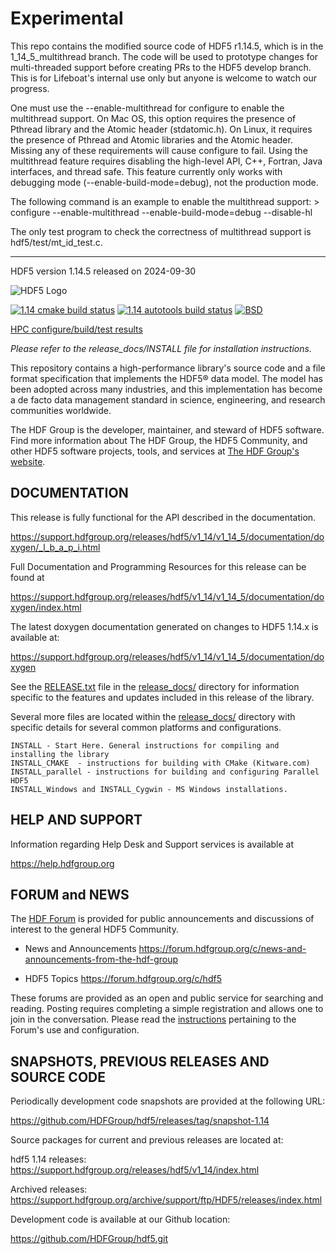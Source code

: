 # Experimental

This repo contains the modified source code of HDF5 r1.14.5, which is in the 1_14_5_multithread
branch. The code will be used to prototype changes for multi-threaded support before creating PRs
to the HDF5 develop branch. This is for Lifeboat's internal use only but anyone is welcome to watch
our progress.

One must use the --enable-multithread for configure to enable the multithread support. On Mac OS,
this option requires the presence of Pthread library and the Atomic header (stdatomic.h). On Linux,
it requires the presence of Pthread and Atomic libraries and the Atomic header.  Missing any of these
requirements will cause configure to fail. Using the multithread feature requires disabling the high-level
API, C++, Fortran, Java interfaces, and thread safe. This feature currently only works with debugging
mode (--enable-build-mode=debug), not the production mode.

The following command is an example to enable the multithread support:
    > configure --enable-multithread --enable-build-mode=debug --disable-hl

The only test program to check the correctness of multithread support is hdf5/test/mt_id_test.c.

-------------

HDF5 version 1.14.5 released on 2024-09-30

![HDF5 Logo](doxygen/img/HDF5.png)

[![1.14 cmake build status](https://img.shields.io/github/actions/workflow/status/HDFGroup/hdf5/cmake.yml?branch=hdf5_1_14&label=HDF5%201.14%20CMake%20CI)](https://github.com/HDFGroup/hdf5/actions/workflows/cmake.yml?query=branch%3Ahdf5_1_14)
[![1.14 autotools build status](https://img.shields.io/github/actions/workflow/status/HDFGroup/hdf5/autotools.yml?branch=hdf5_1_14&label=HDF5%201.14%20Autotools%20CI)](https://github.com/HDFGroup/hdf5/actions/workflows/autotools.yml?query=branch%3Ahdf5_1_14)
[![BSD](https://img.shields.io/badge/License-BSD-blue.svg)](https://github.com/HDFGroup/hdf5/blob/hdf5_1_14/COPYING)

[HPC configure/build/test results](https://my.cdash.org/index.php?project=HDF5)

*Please refer to the release_docs/INSTALL file for installation instructions.*

This repository contains a high-performance library's source code and a file format
specification that implements the HDF5® data model. The model has been adopted across
many industries, and this implementation has become a de facto data management standard
in science, engineering, and research communities worldwide.

The HDF Group is the developer, maintainer, and steward of HDF5 software. Find more
information about The HDF Group, the HDF5 Community, and other HDF5 software projects,
tools, and services at [The HDF Group's website](https://www.hdfgroup.org/). 

DOCUMENTATION
-------------
This release is fully functional for the API described in the documentation.

   https://support.hdfgroup.org/releases/hdf5/v1_14/v1_14_5/documentation/doxygen/_l_b_a_p_i.html

Full Documentation and Programming Resources for this release can be found at

   https://support.hdfgroup.org/releases/hdf5/v1_14/v1_14_5/documentation/doxygen/index.html

The latest doxygen documentation generated on changes to HDF5 1.14.x is available at:

   https://support.hdfgroup.org/releases/hdf5/v1_14/v1_14_5/documentation/doxygen

See the [RELEASE.txt](release_docs/RELEASE.txt) file in the [release_docs/](release_docs/) directory for information specific
to the features and updates included in this release of the library.

Several more files are located within the [release_docs/](release_docs/) directory with specific
details for several common platforms and configurations.

    INSTALL - Start Here. General instructions for compiling and installing the library
    INSTALL_CMAKE  - instructions for building with CMake (Kitware.com)
    INSTALL_parallel - instructions for building and configuring Parallel HDF5
    INSTALL_Windows and INSTALL_Cygwin - MS Windows installations.



HELP AND SUPPORT
----------------
Information regarding Help Desk and Support services is available at

   https://help.hdfgroup.org 



FORUM and NEWS
--------------
The [HDF Forum](https://forum.hdfgroup.org) is provided for public announcements and discussions
of interest to the general HDF5 Community.

   - News and Announcements
   https://forum.hdfgroup.org/c/news-and-announcements-from-the-hdf-group

   - HDF5 Topics
   https://forum.hdfgroup.org/c/hdf5

These forums are provided as an open and public service for searching and reading.
Posting requires completing a simple registration and allows one to join in the
conversation.  Please read the [instructions](https://forum.hdfgroup.org/t/quickstart-guide-welcome-to-the-new-hdf-forum
) pertaining to the Forum's use and configuration.


SNAPSHOTS, PREVIOUS RELEASES AND SOURCE CODE
--------------------------------------------
Periodically development code snapshots are provided at the following URL:

   https://github.com/HDFGroup/hdf5/releases/tag/snapshot-1.14

Source packages for current and previous releases are located at:

   hdf5 1.14 releases:
   https://support.hdfgroup.org/releases/hdf5/v1_14/index.html

   Archived releases:
   https://support.hdfgroup.org/archive/support/ftp/HDF5/releases/index.html

Development code is available at our Github location:

   https://github.com/HDFGroup/hdf5.git

